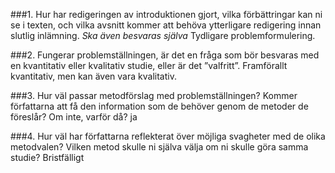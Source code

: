 ###1. Hur har redigeringen av introduktionen gjort, vilka förbättringar kan ni se i texten, och vilka avsnitt kommer att behöva ytterligare redigering innan slutlig inlämning. *Ska även besvaras själva*
Tydligare problemformulering.

###2. Fungerar problemställningen, är det en fråga som bör besvaras med en kvantitativ eller kvalitativ studie, eller är det ”valfritt”.
Framförallt kvantitativ, men kan även vara kvalitativ.

###3. Hur väl passar metodförslag med problemställningen? Kommer författarna att få den information som de behöver genom de metoder de föreslår? Om inte, varför då?
ja

###4. Hur väl har författarna reflekterat över möjliga svagheter med de olika metodvalen? Vilken metod skulle ni själva välja om ni skulle göra samma studie?
Bristfälligt